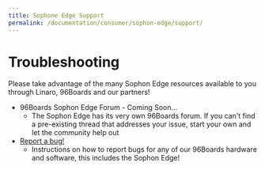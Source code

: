 ```yaml
---
title: Sophone Edge Support
permalink: /documentation/consumer/sophon-edge/support/
---
```

# Troubleshooting
Please take advantage of the many Sophon Edge resources available to you through Linaro, 96Boards and our partners!

- 96Boards Sophon Edge Forum - Coming Soon...
   - The Sophon Edge has its very own 96Boards forum. If you can't find a pre-existing thread that addresses your issue, start your own and let the community help out
- [Report a bug!](https://www.96boards.org/documentation/Extras/Report_a_bug.md.html)
   - Instructions on how to report bugs for any of our 96Boards hardware and software, this includes the Sophon Edge!